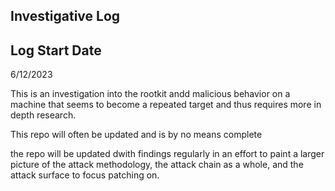 ## Investigative Log 

## Log Start Date
6/12/2023

This is an investigation into the rootkit andd malicious behavior on a machine that seems to become a repeated target and thus requires more in depth research.

This repo will often be updated and is by no means complete

the repo will be updated dwith findings regularly in an effort to paint a larger picture of the attack methodology, the attack chain as a whole, and the attack surface to focus patching on.


